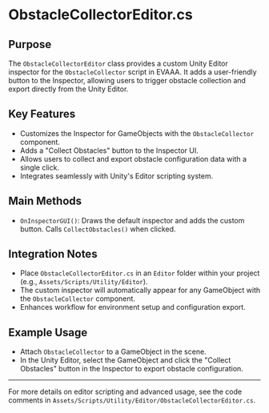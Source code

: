 # ObstacleCollectorEditor.cs

## Purpose
The `ObstacleCollectorEditor` class provides a custom Unity Editor inspector for the `ObstacleCollector` script in EVAAA. It adds a user-friendly button to the Inspector, allowing users to trigger obstacle collection and export directly from the Unity Editor.

## Key Features
- Customizes the Inspector for GameObjects with the `ObstacleCollector` component.
- Adds a "Collect Obstacles" button to the Inspector UI.
- Allows users to collect and export obstacle configuration data with a single click.
- Integrates seamlessly with Unity's Editor scripting system.

## Main Methods
- `OnInspectorGUI()`: Draws the default inspector and adds the custom button. Calls `CollectObstacles()` when clicked.

## Integration Notes
- Place `ObstacleCollectorEditor.cs` in an `Editor` folder within your project (e.g., `Assets/Scripts/Utility/Editor`).
- The custom inspector will automatically appear for any GameObject with the `ObstacleCollector` component.
- Enhances workflow for environment setup and configuration export.

## Example Usage
- Attach `ObstacleCollector` to a GameObject in the scene.
- In the Unity Editor, select the GameObject and click the "Collect Obstacles" button in the Inspector to export obstacle configuration.

---

For more details on editor scripting and advanced usage, see the code comments in `Assets/Scripts/Utility/Editor/ObstacleCollectorEditor.cs`. 